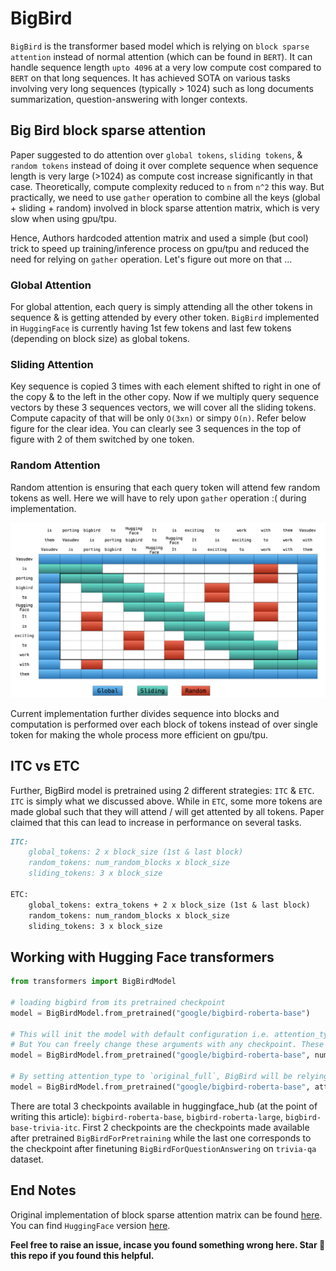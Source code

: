 # BigBird

`BigBird` is the transformer based model which is relying on `block sparse attention` instead of normal attention (which can be found in `BERT`). It can handle sequence length `upto 4096` at a very low compute cost compared to `BERT` on that long sequences. It has achieved SOTA on various tasks involving very long sequences (typically > 1024) such as long documents summarization, question-answering with longer contexts.

## Big Bird block sparse attention

Paper suggested to do attention over `global tokens`, `sliding tokens`, & `random tokens` instead of doing it over complete sequence when sequence length is very large (>1024) as compute cost increase significantly in that case. Theoretically, compute complexity reduced to `n` from `n^2` this way. But practically, we need to use `gather` operation to combine all the keys (global + sliding + random) involved in block sparse attention matrix, which is very slow when using gpu/tpu.

Hence, Authors hardcoded attention matrix and used a simple (but cool) trick to speed up training/inference process on gpu/tpu and reduced the need for relying on `gather` operation. Let's figure out more on that ...

### Global Attention

For global attention, each query is simply attending all the other tokens in sequence & is getting attended by every other token. `BigBird` implemented in `HuggingFace` is currently having 1st few tokens and last few tokens (depending on block size) as global tokens.

### Sliding Attention

Key sequence is copied 3 times with each element shifted to right in one of the copy & to the left in the other copy. Now if we multiply query sequence vectors by these 3 sequences vectors, we will cover all the sliding tokens. Compute capacity of that
will be only `O(3xn)` or simpy `O(n)`. Refer below figure for the clear idea. You can clearly see 3 sequences in the top of figure with 2 of them switched by one token.

### Random Attention

Random attention is ensuring that each query token will attend few random tokens as well. Here we will have to rely upon `gather` operation :( during implementation.

![ ](assets/block_sparse.png)

Current implementation further divides sequence into blocks and computation is performed over each block of tokens instead of over single token for making the whole process more efficient on gpu/tpu.

## ITC vs ETC

Further, BigBird model is pretrained using 2 different strategies: `ITC` & `ETC`. `ITC` is simply what we discussed above. While in `ETC`, some more tokens are made global such that they will attend / will get attented by all tokens. Paper claimed that this can lead to increase in performance on several tasks.

```md
ITC:
    global_tokens: 2 x block_size (1st & last block)
    random_tokens: num_random_blocks x block_size
    sliding_tokens: 3 x block_size

ETC:
    global_tokens: extra_tokens + 2 x block_size (1st & last block)
    random_tokens: num_random_blocks x block_size
    sliding_tokens: 3 x block_size
```

## Working with Hugging Face transformers

```python
from transformers import BigBirdModel

# loading bigbird from its pretrained checkpoint
model = BigBirdModel.from_pretrained("google/bigbird-roberta-base")

# This will init the model with default configuration i.e. attention_type = "block_sparse" num_random_blocks = 3, block_size = 64. 
# But You can freely change these arguments with any checkpoint. These 3 argument will just change the number of tokens each query token is going to attend.
model = BigBirdModel.from_pretrained("google/bigbird-roberta-base", num_random_blocks=2, block_size=16)

# By setting attention_type to `original_full`, BigBird will be relying on full attention of n^2 complexity. This way BigBird is 99.9 % similar to BERT.
model = BigBirdModel.from_pretrained("google/bigbird-roberta-base", attention_type="original_full")
```

There are total 3 checkpoints available in huggingface_hub (at the point of writing this article): `bigbird-roberta-base`, `bigbird-roberta-large`, `bigbird-base-trivia-itc`. First 2 checkpoints are the checkpoints made available after pretrained `BigBirdForPretraining` while the last one corresponds to the checkpoint after finetuning `BigBirdForQuestionAnswering` on `trivia-qa` dataset.

## End Notes

Original implementation of block sparse attention matrix can be found [here](https://github.com/google-research/bigbird/blob/master/bigbird/core/attention.py). You can find `HuggingFace` version [here](https://github.com/huggingface/transformers/pull/10183).

**Feel free to raise an issue, incase you found something wrong here. Star 🌟 this repo if you found this helpful.**
